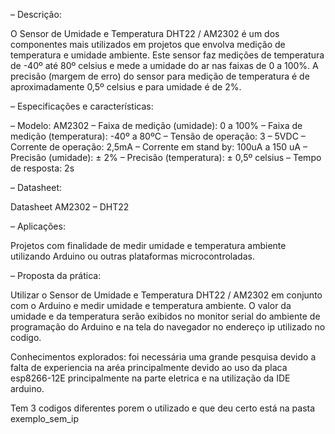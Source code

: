– Descrição:

O Sensor de Umidade e Temperatura DHT22 / AM2302 é um dos componentes mais utilizados em projetos que envolva medição de temperatura e umidade ambiente. Este sensor faz medições de temperatura de -40º até 80º celsius e mede a umidade do ar nas faixas de 0 a 100%. A precisão (margem de erro) do sensor para medição de temperatura é de aproximadamente 0,5º celsius e para umidade é de 2%.

– Especificações e características:

– Modelo: AM2302
– Faixa de medição (umidade): 0 a 100%
– Faixa de medição (temperatura): -40º a 80ºC
– Tensão de operação: 3 – 5VDC
– Corrente de operação: 2,5mA
– Corrente em stand by: 100uA a 150 uA
– Precisão (umidade): ± 2%
– Precisão (temperatura): ± 0,5º celsius
– Tempo de resposta: 2s

– Datasheet:

Datasheet AM2302 – DHT22

– Aplicações:

Projetos com finalidade de medir umidade e temperatura ambiente utilizando Arduino ou outras plataformas microcontroladas.

– Proposta da prática:

Utilizar o Sensor de Umidade e Temperatura DHT22 / AM2302 em conjunto com o Arduino e medir umidade e temperatura ambiente. O valor da umidade e da temperatura serão exibidos no monitor serial do ambiente de programação do Arduino e na tela do navegador no endereço ip
utilizado no codigo.

Conhecimentos explorados: foi necessária uma grande pesquisa devido a falta de experiencia na aréa principalmente devido ao uso da placa esp8266-12E principalmente na parte eletrica e na utilização da IDE arduino.

Tem 3 codigos diferentes porem o utilizado e que deu certo está na pasta exemplo_sem_ip
